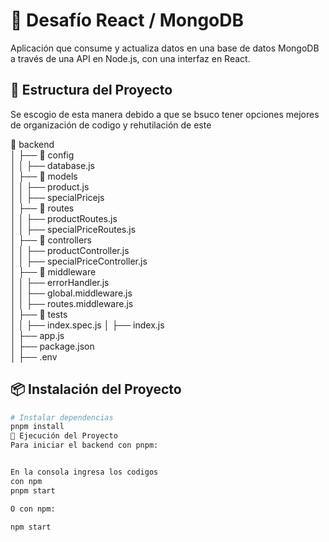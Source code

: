# 🚀 Desafío React / MongoDB

Aplicación que consume y actualiza datos en una base de datos MongoDB a través de una API en Node.js, con una interfaz en React.

## 📂 Estructura del Proyecto
Se escogio de esta manera debido a que se bsuco tener opciones mejores de organización de codigo y rehutilación de este 

📂 backend  
│   ├── 📂 config  
│   │   ├── database.js  
│   ├── 📂 models  
│   │   ├── product.js  
│   │   ├──     specialPricejs  
│   ├── 📂 routes  
│   │   ├── productRoutes.js  
│   │   ├── specialPriceRoutes.js  
│   ├── 📂 controllers  
│   │   ├── productController.js  
│   │   ├── specialPriceController.js  
│   ├── 📂 middleware  
│   │   ├── errorHandler.js  
│   │   ├── global.middleware.js  
│   │   ├── routes.middleware.js  
│   ├── 📂 tests  
│   │   ├── index.spec.js 
│   ├── index.js  
│   ├── app.js  
│   ├── package.json  
│   ├── .env 

## 📦 Instalación del Proyecto

```bash
# Instalar dependencias
pnpm install
🚀 Ejecución del Proyecto
Para iniciar el backend con pnpm:


En la consola ingresa los codigos 
con npm 
pnpm start 

O con npm: 

npm start